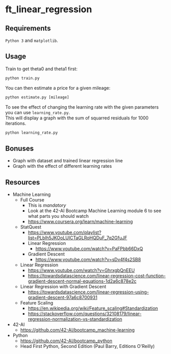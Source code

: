 # ft_linear_regression

## Requirements

``Python 3`` and ``matplotlib``.

## Usage

Train to get theta0 and theta1 first:

```python
python train.py
```

You can then estimate a price for a given mileage:

```python
python estimate.py [mileage]
```

To see the effect of changing the learning rate with the given parameters you can use ``learning_rate.py``.  
This will display a graph with the sum of squarred residuals for 1000 iterations.

```python
python learning_rate.py
```

## Bonuses

* Graph with dataset and trained linear regression line
* Graph with the effect of different learning rates

## Resources

* Machine Learning
	* Full Course
		* This is *mandatory*
		* Look at the 42-AI Bootcamp Machine Learning module 6 to see what parts you should watch
		* https://www.coursera.org/learn/machine-learning
	* StatQuest
		* https://www.youtube.com/playlist?list=PLblh5JKOoLUICTaGLRoHQDuF_7q2GfuJF
		* Linear Regression
			* https://www.youtube.com/watch?v=PaFPbb66DxQ
		* Gradient Descent
			* https://www.youtube.com/watch?v=sDv4f4s2SB8
	* Linear Regression
		* https://www.youtube.com/watch?v=GhrxgbQnEEU
		* https://towardsdatascience.com/linear-regression-cost-function-gradient-descent-normal-equations-1d2a6c878e2c
	* Linear Regression with Gradient Descent
		* https://towardsdatascience.com/linear-regression-using-gradient-descent-97a6c8700931
	* Feature Scaling
		* https://en.wikipedia.org/wiki/Feature_scaling#Standardization
		* https://stackoverflow.com/questions/32108179/linear-regression-normalization-vs-standardization
* 42-AI
	* https://github.com/42-AI/bootcamp_machine-learning
* Python
	* https://github.com/42-AI/bootcamp_python
	* Head First Python, Second Edition (Paul Barry, Editions O'Reilly)
